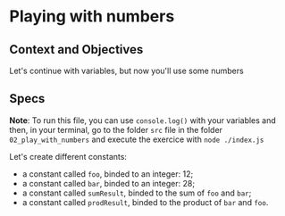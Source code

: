 # Playing with numbers

## Context and Objectives

Let's continue with variables, but now you'll use some numbers

## Specs

**Note**: To run this file, you can use `console.log()` with your variables and then, in your terminal, go to the folder `src` file in the folder `02_play_with_numbers` and execute the exercice with `node ./index.js`

Let's create different constants:

- a constant called `foo`, binded to an integer: 12;
- a constant called `bar`, binded to an integer: 28;
- a constant called `sumResult`, binded to the sum of `foo` and `bar`;
- a constant called `prodResult`, binded to the product of `bar` and `foo`.
